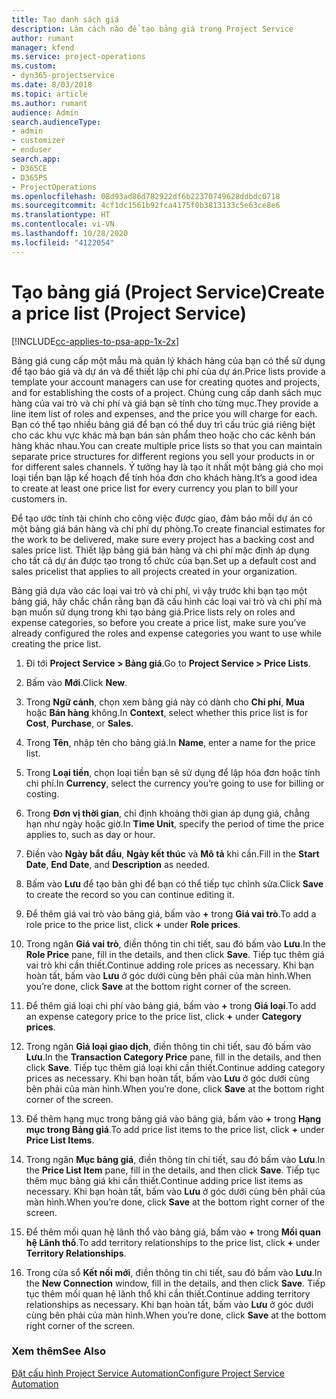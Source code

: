 ```yaml
---
title: Tạo danh sách giá
description: Làm cách nào để tạo bảng giá trong Project Service
author: rumant
manager: kfend
ms.service: project-operations
ms.custom:
- dyn365-projectservice
ms.date: 8/03/2018
ms.topic: article
ms.author: rumant
audience: Admin
search.audienceType:
- admin
- customizer
- enduser
search.app:
- D365CE
- D365PS
- ProjectOperations
ms.openlocfilehash: 08d93ad86d782922df6b22370749628ddbdc0718
ms.sourcegitcommit: 4cf1dc1561b92fca4175f0b3813133c5e63ce8e6
ms.translationtype: HT
ms.contentlocale: vi-VN
ms.lasthandoff: 10/28/2020
ms.locfileid: "4122054"
---
```

# <a name="create-a-price-list-project-service"></a><span data-ttu-id="4c793-103">Tạo bảng giá (Project Service)</span><span class="sxs-lookup"><span data-stu-id="4c793-103">Create a price list (Project Service)</span></span>

[!INCLUDE[cc-applies-to-psa-app-1x-2x](../includes/cc-applies-to-psa-app-1x-2x.md)]

<span data-ttu-id="4c793-104">Bảng giá cung cấp một mẫu mà quản lý khách hàng của bạn có thể sử dụng để tạo báo giá và dự án và để thiết lập chi phí của dự án.</span><span class="sxs-lookup"><span data-stu-id="4c793-104">Price lists provide a template your account managers can use for creating quotes and projects, and for establishing the costs of a project.</span></span> <span data-ttu-id="4c793-105">Chúng cung cấp danh sách mục hàng của vai trò và chi phí và giá bạn sẽ tính cho từng mục.</span><span class="sxs-lookup"><span data-stu-id="4c793-105">They provide a line item list of roles and expenses, and the price you will charge for each.</span></span> <span data-ttu-id="4c793-106">Bạn có thể tạo nhiều bảng giá để bạn có thể duy trì cấu trúc giá riêng biệt cho các khu vực khác mà bạn bán sản phẩm theo hoặc cho các kênh bán hàng khác nhau.</span><span class="sxs-lookup"><span data-stu-id="4c793-106">You can create multiple price lists so that you can maintain separate price structures for different regions you sell your products in or for different sales channels.</span></span> <span data-ttu-id="4c793-107">Ý tưởng hay là tạo ít nhất một bảng giá cho mọi loại tiền bạn lập kế hoạch để tính hóa đơn cho khách hàng.</span><span class="sxs-lookup"><span data-stu-id="4c793-107">It’s a good idea to create at least one price list for every currency you plan to bill your customers in.</span></span>  
  
<span data-ttu-id="4c793-108">Để tạo ước tính tài chính cho công việc được giao, đảm bảo mỗi dự án có một bảng giá bán hàng và chi phí dự phòng.</span><span class="sxs-lookup"><span data-stu-id="4c793-108">To create financial estimates for the work to be delivered, make sure every project has a backing cost and sales price list.</span></span> <span data-ttu-id="4c793-109">Thiết lập bảng giá bán hàng và chi phí mặc định áp dụng cho tất cả dự án được tạo trong tổ chức của bạn.</span><span class="sxs-lookup"><span data-stu-id="4c793-109">Set up a default cost and sales pricelist that applies to all projects created in your organization.</span></span>  
  
<span data-ttu-id="4c793-110">Bảng giá dựa vào các loại vai trò và chi phí, vì vậy trước khi bạn tạo một bảng giá, hãy chắc chắn rằng bạn đã cấu hình các loại vai trò và chi phí mà bạn muốn sử dụng trong khi tạo bảng giá.</span><span class="sxs-lookup"><span data-stu-id="4c793-110">Price lists rely on roles and expense categories, so before you create a price list, make sure you’ve already configured the roles and expense categories you want to use while creating the price list.</span></span>  
  
1.  <span data-ttu-id="4c793-111">Đi tới **Project Service > Bảng giá**.</span><span class="sxs-lookup"><span data-stu-id="4c793-111">Go to **Project Service > Price Lists**.</span></span>  
  
2.  <span data-ttu-id="4c793-112">Bấm vào **Mới**.</span><span class="sxs-lookup"><span data-stu-id="4c793-112">Click **New**.</span></span>  
  
3.  <span data-ttu-id="4c793-113">Trong **Ngữ cảnh**, chọn xem bảng giá này có dành cho **Chi phí**, **Mua** hoặc **Bán hàng** không.</span><span class="sxs-lookup"><span data-stu-id="4c793-113">In **Context**, select whether this price list is for **Cost**, **Purchase**, or **Sales**.</span></span>  
  
4.  <span data-ttu-id="4c793-114">Trong **Tên**, nhập tên cho bảng giá.</span><span class="sxs-lookup"><span data-stu-id="4c793-114">In **Name**, enter a name for the price list.</span></span>  
  
5.  <span data-ttu-id="4c793-115">Trong **Loại tiền**, chọn loại tiền bạn sẽ sử dụng để lập hóa đơn hoặc tính chi phí.</span><span class="sxs-lookup"><span data-stu-id="4c793-115">In **Currency**, select the currency you’re going to use for billing or costing.</span></span>  
  
6.  <span data-ttu-id="4c793-116">Trong **Đơn vị thời gian**, chỉ định khoảng thời gian áp dụng giá, chẳng hạn như ngày hoặc giờ.</span><span class="sxs-lookup"><span data-stu-id="4c793-116">In **Time Unit**, specify the period of time the price applies to, such as day or hour.</span></span>  
  
7.  <span data-ttu-id="4c793-117">Điền vào **Ngày bắt đầu**, **Ngày kết thúc** và **Mô tả** khi cần.</span><span class="sxs-lookup"><span data-stu-id="4c793-117">Fill in the **Start Date**, **End Date**, and **Description** as needed.</span></span>  
  
8.  <span data-ttu-id="4c793-118">Bấm vào **Lưu** để tạo bản ghi để bạn có thể tiếp tục chỉnh sửa.</span><span class="sxs-lookup"><span data-stu-id="4c793-118">Click **Save** to create the record so you can continue editing it.</span></span>  
  
9. <span data-ttu-id="4c793-119">Để thêm giá vai trò vào bảng giá, bấm vào **+** trong **Giá vai trò**.</span><span class="sxs-lookup"><span data-stu-id="4c793-119">To add a role price to the price list, click **+** under **Role prices**.</span></span>  
  
10. <span data-ttu-id="4c793-120">Trong ngăn **Giá vai trò**, điền thông tin chi tiết, sau đó bấm vào **Lưu**.</span><span class="sxs-lookup"><span data-stu-id="4c793-120">In the **Role Price** pane, fill in the details, and then click **Save**.</span></span> <span data-ttu-id="4c793-121">Tiếp tục thêm giá vai trò khi cần thiết.</span><span class="sxs-lookup"><span data-stu-id="4c793-121">Continue adding role prices as necessary.</span></span> <span data-ttu-id="4c793-122">Khi bạn hoàn tất, bấm vào **Lưu** ở góc dưới cùng bên phải của màn hình.</span><span class="sxs-lookup"><span data-stu-id="4c793-122">When you’re done, click **Save** at the bottom right corner of the screen.</span></span>  
  
11. <span data-ttu-id="4c793-123">Để thêm giá loại chi phí vào bảng giá, bấm vào **+** trong **Giá loại**.</span><span class="sxs-lookup"><span data-stu-id="4c793-123">To add an expense category price to the price list, click **+** under **Category prices**.</span></span>  
  
12. <span data-ttu-id="4c793-124">Trong ngăn **Giá loại giao dịch**, điền thông tin chi tiết, sau đó bấm vào **Lưu**.</span><span class="sxs-lookup"><span data-stu-id="4c793-124">In the **Transaction Category Price** pane, fill in the details, and then click **Save**.</span></span> <span data-ttu-id="4c793-125">Tiếp tục thêm giá loại khi cần thiết.</span><span class="sxs-lookup"><span data-stu-id="4c793-125">Continue adding category prices as necessary.</span></span> <span data-ttu-id="4c793-126">Khi bạn hoàn tất, bấm vào **Lưu** ở góc dưới cùng bên phải của màn hình.</span><span class="sxs-lookup"><span data-stu-id="4c793-126">When you’re done, click **Save** at the bottom right corner of the screen.</span></span>  
  
13. <span data-ttu-id="4c793-127">Để thêm hạng mục trong bảng giá vào bảng giá, bấm vào **+** trong **Hạng mục trong Bảng giá**.</span><span class="sxs-lookup"><span data-stu-id="4c793-127">To add price list items to the price list, click **+** under **Price List Items**.</span></span>  
  
14. <span data-ttu-id="4c793-128">Trong ngăn **Mục bảng giá**, điền thông tin chi tiết, sau đó bấm vào **Lưu**.</span><span class="sxs-lookup"><span data-stu-id="4c793-128">In the **Price List Item** pane, fill in the details, and then click **Save**.</span></span> <span data-ttu-id="4c793-129">Tiếp tục thêm mục bảng giá khi cần thiết.</span><span class="sxs-lookup"><span data-stu-id="4c793-129">Continue adding price list items as necessary.</span></span> <span data-ttu-id="4c793-130">Khi bạn hoàn tất, bấm vào **Lưu** ở góc dưới cùng bên phải của màn hình.</span><span class="sxs-lookup"><span data-stu-id="4c793-130">When you’re done, click **Save** at the bottom right corner of the screen.</span></span>  
  
15. <span data-ttu-id="4c793-131">Để thêm mối quan hệ lãnh thổ vào bảng giá, bấm vào **+** trong **Mối quan hệ Lãnh thổ**.</span><span class="sxs-lookup"><span data-stu-id="4c793-131">To add territory relationships to the price list, click **+** under **Territory Relationships**.</span></span>  
  
16. <span data-ttu-id="4c793-132">Trong cửa sổ **Kết nối mới**, điền thông tin chi tiết, sau đó bấm vào **Lưu**.</span><span class="sxs-lookup"><span data-stu-id="4c793-132">In the **New Connection** window, fill in the details, and then click **Save**.</span></span> <span data-ttu-id="4c793-133">Tiếp tục thêm mối quan hệ lãnh thổ khi cần thiết.</span><span class="sxs-lookup"><span data-stu-id="4c793-133">Continue adding territory relationships as necessary.</span></span> <span data-ttu-id="4c793-134">Khi bạn hoàn tất, bấm vào **Lưu** ở góc dưới cùng bên phải của màn hình.</span><span class="sxs-lookup"><span data-stu-id="4c793-134">When you’re done, click **Save** at the bottom right corner of the screen.</span></span>  
  
### <a name="see-also"></a><span data-ttu-id="4c793-135">Xem thêm</span><span class="sxs-lookup"><span data-stu-id="4c793-135">See Also</span></span>  
 [<span data-ttu-id="4c793-136">Đặt cấu hình Project Service Automation</span><span class="sxs-lookup"><span data-stu-id="4c793-136">Configure Project Service Automation</span></span>](../psa/configure.md)
